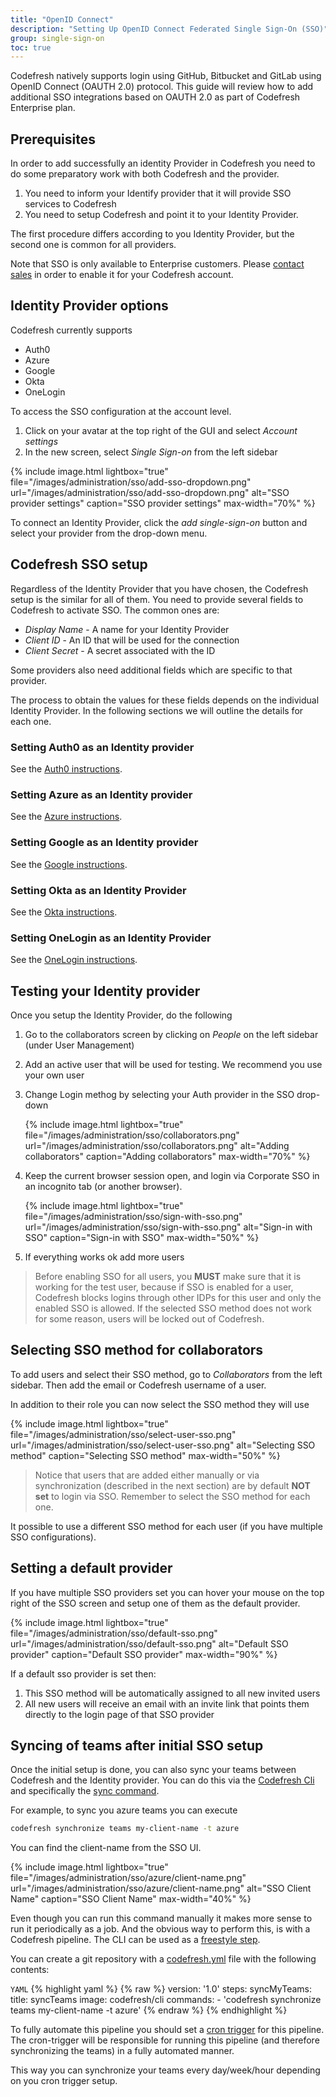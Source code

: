 ```yaml
---
title: "OpenID Connect"
description: "Setting Up OpenID Connect Federated Single Sign-On (SSO)"
group: single-sign-on
toc: true
---
```


Codefresh natively supports login using GitHub, Bitbucket and GitLab using OpenID Connect (OAUTH 2.0) protocol. This guide will review how to add additional SSO integrations based on OAUTH 2.0 as part of Codefresh Enterprise plan.

## Prerequisites

In order to add successfully an identity Provider in Codefresh you need to do some preparatory work with both Codefresh and the provider.

1. You need to inform your Identify provider that it will provide SSO services to Codefresh
1. You need to setup Codefresh and point it to your Identity Provider.

The first procedure differs according to you Identity Provider, but the second one is common for all providers.

Note that SSO is only available to Enterprise customers. Please [contact sales](https://codefresh.io/contact-sales/) in order to enable it for your Codefresh account.

## Identity Provider options

Codefresh currently supports

* Auth0
* Azure
* Google
* Okta
* OneLogin

To access the SSO configuration at the account level.

1. Click on your avatar at the top right of the GUI and select *Account settings*
1. In the new screen, select *Single Sign-on* from the left sidebar

{% include image.html
lightbox="true"
file="/images/administration/sso/add-sso-dropdown.png"
url="/images/administration/sso/add-sso-dropdown.png"
alt="SSO provider settings"
caption="SSO provider settings"
max-width="70%"
%}

To connect an Identity Provider, click the *add single-sign-on* button and select your provider from the drop-down menu.

## Codefresh SSO setup

Regardless of the Identity Provider that you have chosen, the Codefresh setup is the similar for all of them. You need to provide several fields to Codefresh to activate SSO. The common ones are:

* *Display Name* - A name for your Identity Provider
* *Client ID* - An ID that will be used for the connection
* *Client Secret* - A secret associated with the ID

Some providers also need
additional fields which are specific to that provider.

The process to obtain the values for these fields depends on the individual Identity Provider. In the following
sections we will outline the details for each one.

### Setting Auth0 as an Identity provider

See the [Auth0 instructions]({{site.baseurl}}/docs/single-sign-on/oidc/oidc-auth0/).

### Setting Azure as an Identity provider

See the [Azure instructions]({{site.baseurl}}/docs/single-sign-on/oidc/oidc-azure/).

### Setting Google as an Identity provider

See the [Google instructions]({{site.baseurl}}/docs/single-sign-on/oidc/oidc-google/).

### Setting Okta as an Identity Provider

See the [Okta instructions]({{site.baseurl}}/docs/single-sign-on/oidc/oidc-okta/).

### Setting OneLogin as an Identity Provider

See the [OneLogin instructions]({{site.baseurl}}/docs/single-sign-on/oidc/oidc-onelogin/).

## Testing your Identity provider

Once you setup the Identity Provider, do the following

1. Go to the collaborators screen by clicking on *People* on the left sidebar (under User Management)
1. Add an active user that will be used for testing. We recommend you use your own user
1. Change Login methog by selecting your Auth provider in the SSO drop-down

    {% include image.html
    lightbox="true"
    file="/images/administration/sso/collaborators.png"
    url="/images/administration/sso/collaborators.png"
    alt="Adding collaborators"
    caption="Adding collaborators"
    max-width="70%"
    %}

1. Keep the current browser session open, and login via Corporate SSO in an incognito tab (or another browser).

    {% include image.html
    lightbox="true"
    file="/images/administration/sso/sign-with-sso.png"
    url="/images/administration/sso/sign-with-sso.png"
    alt="Sign-in with SSO"
    caption="Sign-in with SSO"
    max-width="50%"
    %}

1. If everything works ok add more users

> Before enabling SSO for all users, you **MUST** make sure that it is working for the test user, because if SSO is enabled for a user, Codefresh blocks logins through other IDPs for this user and only the enabled SSO is allowed. If the selected SSO method does not work for some reason, users will be locked out of Codefresh.

## Selecting SSO method for collaborators

To add users and select their SSO method, go to *Collaborators* from the left sidebar. Then add the email or Codefresh username of a user.

In addition to their role you can now select the SSO method they will use

{% include image.html
lightbox="true"
file="/images/administration/sso/select-user-sso.png"
url="/images/administration/sso/select-user-sso.png"
alt="Selecting SSO method"
caption="Selecting SSO method"
max-width="50%"
%}

> Notice that users that are added either manually or via synchronization (described in the next section) are by default **NOT set** to login via SSO. Remember to select the SSO method for each one.

It possible to use a different SSO method for each user (if you have multiple SSO configurations).

## Setting a default provider

If you have multiple SSO providers set you can hover your mouse on the top right of the SSO screen
and setup one of them as the default provider.

{% include image.html
lightbox="true"
file="/images/administration/sso/default-sso.png"
url="/images/administration/sso/default-sso.png"
alt="Default SSO provider"
caption="Default SSO provider"
max-width="90%"
%}

If a default sso provider is set then:

1. This SSO method will be automatically assigned to all new invited users
1. All new users will receive an email with an invite link that points them directly to the login page of that SSO provider

## Syncing of teams after initial SSO setup

Once the initial setup is done, you can also sync your teams between Codefresh and the Identity provider.
You can do this via the [Codefresh Cli](https://codefresh-io.github.io/cli/) and specifically the [sync command](https://codefresh-io.github.io/cli/teams/synchronize-teams/).

For example, to sync you azure teams you can execute

```bash
codefresh synchronize teams my-client-name -t azure
```

You can find the client-name from the SSO UI.

{% include image.html
lightbox="true"
file="/images/administration/sso/azure/client-name.png"
url="/images/administration/sso/azure/client-name.png"
alt="SSO Client Name"
caption="SSO Client Name"
max-width="40%"
%}

Even though you can run this command manually it makes more sense to run it periodically as a job. And the obvious
way to perform this, is with a Codefresh pipeline. The CLI can be used as a [freestyle step]({{site.baseurl}}/docs/codefresh-yaml/steps/freestyle/).

You can create a git repository with a [codefresh.yml]({{site.baseurl}}/docs/codefresh-yaml/what-is-the-codefresh-yaml/) file with the following contents:

`YAML`
{% highlight yaml %}
{% raw %}
version: '1.0'
steps:
  syncMyTeams:
    title: syncTeams
    image: codefresh/cli
    commands:
      - 'codefresh synchronize teams my-client-name -t azure'
{% endraw %}
{% endhighlight %}

To fully automate this pipeline you should set a [cron trigger]({{site.baseurl}}/docs/configure-ci-cd-pipeline/triggers/cron-triggers/) for this pipeline. The cron-trigger will be responsible for running this pipeline (and therefore synchronizing the teams) in a fully automated manner.

This way you can synchronize your teams every day/week/hour depending on you cron trigger setup.
